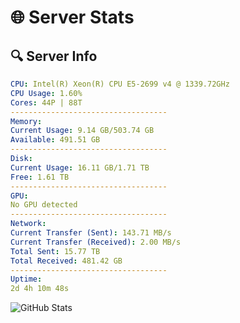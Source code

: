 # 🌐 Server Stats
## 🔍 Server Info
```yaml
CPU: Intel(R) Xeon(R) CPU E5-2699 v4 @ 1339.72GHz
CPU Usage: 1.60%
Cores: 44P | 88T
-----------------------------------
Memory:
Current Usage: 9.14 GB/503.74 GB
Available: 491.51 GB
-----------------------------------
Disk:
Current Usage: 16.11 GB/1.71 TB
Free: 1.61 TB
-----------------------------------
GPU:
No GPU detected
-----------------------------------
Network:
Current Transfer (Sent): 143.71 MB/s
Current Transfer (Received): 2.00 MB/s
Total Sent: 15.77 TB
Total Received: 481.42 GB
-----------------------------------
Uptime:
2d 4h 10m 48s
```
![GitHub Stats](https://img.shields.io/badge/Updated-2025-02-10_02:54:06-blue)